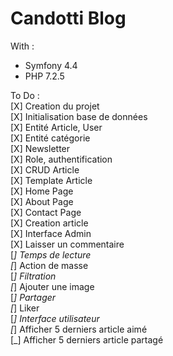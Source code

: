 # Candotti Blog  
  
With :  
- Symfony 4.4  
- PHP 7.2.5  
  
To Do :  
[X] Creation du projet  
[X] Initialisation base de données  
[X] Entité Article, User  
[X] Entité catégorie  
[X] Newsletter  
[X] Role, authentification  
[X] CRUD Article  
[X] Template Article  
[X] Home Page  
[X] About Page  
[X] Contact Page  
[X] Creation article  
[X] Interface Admin  
[X] Laisser un commentaire  
[_] Temps de lecture    
[_] Action de masse    
[_] Filtration    
[_] Ajouter une image  
[_] Partager  
[_] Liker  
[_] Interface utilisateur  
[_] Afficher 5 derniers article aimé  
[_] Afficher 5 derniers article partagé  